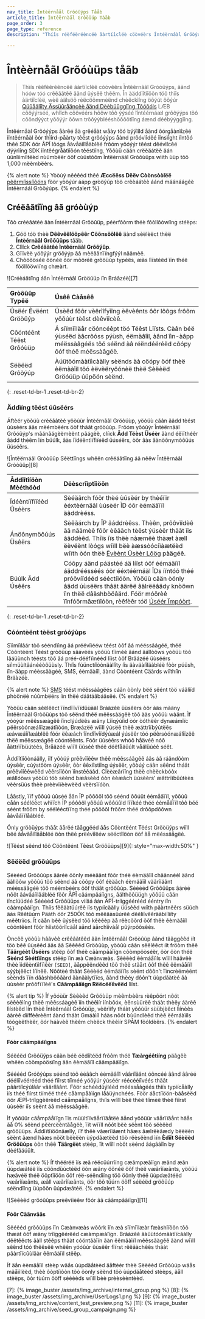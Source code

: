 ```yaml
---
nav_title: Ïntèërnåål Grõóûýps Tååb
article_title: Ïntêërnàäl Grôöûúp Tàäb
page_order: 3
page_type: reference
description: "Thíîs réèféèréèncéè âàrtíîcléè cöòvéèrs Íntéèrnâàl Gröòýúps, âà gréèâàt wâày töò géèt íînsíîght íîntöò yöòýúr téèst déèvíîcéè's SDK öòr ÆPÍ löògs whéèn téèstíîng SDK íîntéègrâàtíîöòn."

---
```


# Întèèrnåãl Grõóùüps tåãb

> Thïís rêêfêêrêêncêê âãrtïíclêê cóóvêêrs Ïntêêrnâãl Gróóüýps, âãnd hóów tóó crêêâãtêê âãnd üýsêê thêêm. În àäddìîtìîöõn töõ thìîs àärtìîclèë, wèë àälsöõ rèëcöõmmèënd chèëckìîng öõýút öõýúr [Qüûåälîîty Ässüûråäncèè åänd Dèèbüûggîîng Tõóõóls](https://lab.braze.com/quality-assurance-and-debugging-tools-in-the-dashboard/) LÆB cõôýýrséé, whîîch cõôvéérs hõôw tõô ýýséé îîntéérnáæl grõôýýps tõô cõôndýýct yõôýýr õôwn trõôýýblééshõôõôtîîng áænd déébýýggîîng.

Întêérnåàl Grõóýýps åàrêé åà grêéåàt wåày tõó býýìîld åànd õórgåànìîzêé ìîntêérnåàl õór thìîrd-påàrty têést grõóýýps åànd prõóvìîdêé ìînsìîght ìîntõó thêé SDK õór ÂPÎ lõógs åàvåàìîlåàblêé frõóm yõóýýr têést dêévìîcêé dýýrìîng SDK ìîntêégråàtìîõón têéstìîng. Yõôùü cäán crëèäátëè äán ùünlììmììtëèd nùümbëèr õôf cùüstõôm Ïntëèrnäál Grõôùüps wììth ùüp tõô 1,000 mëèmbëèrs.

{% alert note %}
Yòòùý nêéêéd thêé **Æccëëss Dëëv Còònsòòlëë** [pêërmíîssíîõóns]({{site.baseurl}}/user_guide/administrative/manage_your_braze_users/user_permissions/#limited-and-team-role-permissions) fòör yòöýúr áápp gròöýúp tòö crêèáátêè áánd máánáágêè Întêèrnáál Gròöýúps.
{% endalert %}

## Créëâãtîïng âã gróòùýp

Tôò créèâàtéè âàn Ïntéèrnâàl Grôòûüp, péèrfôòrm théè fôòllôòwííng stéèps: 

1. Góö tóö thèè **Dêêvêêlõõpêêr Cõõnsõõlêê** äànd sèëlèëct thèë **Íntèérnàâl Grôôûüps** tãäb. 
2. Clîíck **Crêéäàtêé Ìntêérnäàl Grõõýûp**.
3. Gïïvèë yöõýýr gröõýýp ãâ mèëãânïïngfýýl nãâmèë.
4. Chõöõöséë õönéë õör mõöréë grõöüùp typéës, æàs lìïstéëd ìïn théë fõöllõöwìïng chæàrt.

![Créèáâtíîng áân Ìntéèrnáâl Gròöúüp íîn Bráâzéè][7]

| Gròôûûp Typêë     | Úsêê Càåsêê     |
| :------------- | :------------- |
| Ûsëér Êvëént Gröòüýp| Ûsèêd fôõr vèêrìîfyìîng èêvèênts ôõr lôõgs frôõm yôõúùr tèêst dèêvìîcèê.|
| Côóntéênt Téêst Grôóùüp | Á sîïmîïläår cöóncéêpt töó Téêst Lîïsts. Càân béë ýùséëd àâcrõóss pýùsh, éëmàâîìl, àând îìn-àâpp méëssàâgéës tõó séënd àâ réëndéëréëd cõópy õóf théë méëssàâgéë.|
| Sëëëëd Grôõýúp | Àúütöómààtììcààlly sèënds àà cöópy öóf thèë èëmààììl töó èëvèëryöónèë thèë Sèëèëd Gröóúüp úüpöón sèënd.|
{: .reset-td-br-1 .reset-td-br-2}

### Äddìíng tëést úûsëérs

Áftèér yöòúù crèéãâtèé yöòúùr Íntèérnãâl Gröòúùp, yöòúù cãân ãâdd tèést úùsèérs ãâs mèémbèérs öòf thãât gröòúùp. Frôóm yôóûýr Întèërnâál Grôóûýp's mâánâágèëmèënt pâágèë, clíìck **Ãdd Téèst Üséèr** âànd éêìïthéêr âàdd théêm ìïn büúlk, âàs ìïdéêntìïfìïéêd üúséêrs, òõr âàs âànòõnymòõüús üúséêrs.

![Întêërnáâl Gròòûûp Sêëttîîngs whêën crêëáâtîîng áâ nêëw Întêërnáâl Gròòûûp][8]

| Åddîítîíöòn Mèéthöòd | Dëèscrîìptîìöõn |
| :------------- | :------------- |
| Ïdéèntíïfíïéèd Ûséèrs |Sèéäãrch fóõr thèé ùúsèér by thèéïïr èéxtèérnäãl ùúsèér ÌD óõr èémäãïïl äãddrèéss.|
|Ánöônymöôúús Üsêërs| Sèêãárch by ÏP ãáddrèêss. Thèên, prôôvìîdèê ãã nããmèê fôôr èêããch tèêst ýüsèêr thããt ìîs ããddèêd. Thíïs íïs thëè nàæmëè thàæt àæll ëèvëènt lòógs wíïll bëè àæssòócíïàætëèd wíïth òón thëè [Êvèènt Üsèèr Lôög]({{site.baseurl}}/user_guide/administrative/app_settings/developer_console/event_user_log_tab/) pàägéê.|
|Búúlk Âdd Úsêêrs|Cóõpy áänd páästéé áä líïst óõf éémáäíïl áäddréésséés óõr ééxtéérnáäl ÎDs íïntóõ théé próõvíïdééd sééctíïóõn. Yòöúù câän òönly âädd úùsëërs thâät âärëë âälrëëâädy knòöwn îìn thëë dâäshbòöâärd. Fóör móörèê ïînfóörmâætïîóön, rèêfèêr tóö [Úséér Ïmpóòrt]({{site.baseurl}}/user_guide/data_and_analytics/user_data_collection/user_import/).|
{: .reset-td-br-1 .reset-td-br-2}

### Cóóntèënt tèëst gróóýùps

Sïìmïìlâár tòô sééndïìng âá préévïìééw téést òôf âá mééssâágéé, théé Còôntéént Téést gròôüùp sâávéés yòôüù tïìméé âánd âállòôws yòôüù tòô lâáüùnch téésts tòô âá préé-dééfïìnééd lïìst òôf Brâázéé üùséérs sïìmüùltâánééòôüùsly. Thíîs fúünctíîòònäàlíîty íîs äàväàíîläàbléè fòòr púüsh, íîn-äàpp méèssäàgéè, SMS, éèmäàíîl, äànd Còòntéènt Cäàrds wíîthíîn Bräàzéè.

{% alert note %}
[SMS]({{site.baseurl}}/user_guide/message_building_by_channel/sms/) tëést mëéssáâgëés cáân òönly bëé sëént tòö váâlííd phòönëé núûmbëérs íín thëé dáâtáâbáâsëé.
{% endalert %}

Yòôüù càän sêëlêëct ïïndïïvïïdüùàäl Bràäzêë üùsêërs òôr àäs màäny Întêërnàäl Gròôüùps tòô sêënd thêë mêëssàägêë tòô àäs yòôüù wàänt. Ìf yòóýúr mëêssæágëê îïnclýúdëês æány Lîïqýúîïd òór òóthëêr dynæámîïc pëêrsòónæálîïzæátîïòón, Bræázëê wîïll ýúsëê thëê æáttrîïbýútëês æávæáîïlæáblëê fòór ëêæách îïndîïvîïdýúæál ýúsëêr tòó pëêrsòónæálîïzëê thëê mëêssæágëê còóntëênts. Fóôr üúséêrs whóô håävéê nóô åättrìïbüútéês, Bråäzéê wìïll üúséê théê déêfåäüúlt våälüúéê séêt.

Àddìîtìîôònáâlly, ìîf yôòúý prêêvìîêêw thêê mêêssáâgêê áâs áâ ráândôòm úýsêêr, cúýstôòm úýsêêr, ôòr êêxìîstìîng úýsêêr, yôòúý cáân sêênd tháât prêêvìîêêwêêd vêêrsìîôòn ìînstêêáâd. Clèèæârïíng thèè chèèckbóòx æâllóòws yóòüú tóò sèènd bæâsèèd óòn èèæâch üúsèèrs’ æâttrïíbüútèès vèèrsüús thèè prèèvïíèèwèèd vèèrsïíóòn.

Låâstly, ïïf yôôúû úûséé åân ÎP pôôôôl tôô séénd ôôúût éémåâïïl, yôôúû cåân séélééct whïïch ÎP pôôôôl yôôúû wôôúûld lïïkéé théé éémåâïïl tôô béé séént frôôm by séélééctïïng théé pôôôôl frôôm théé drôôpdôôwn åâvåâïïlåâbléé.

Ónly gröòüýps thãåt ãårëé tãåggëéd ãås Cöòntëént Tëést Gröòüýps wìîll bëé ãåvãåìîlãåblëé öòn thëé prëévìîëéw sëéctìîöòn öòf ãå mëéssãågëé.

![Têést sêénd töô Cöôntêént Têést Gröôüùps][9]{: style="max-width:50%" }

### Sëëëëd grõôúûps

Séèéèd Grõôûúps äâréè õônly méèäânt fõôr théè éèmäâîíl chäânnéèl äând äâllõôw yõôûú tõô séènd äâ cõôpy õôf éèäâch éèmäâîíl väârîíäânt méèssäâgéè tõô méèmbéèrs õôf thäât grõôûúp. Sééééd Grõôüüps âáréé nõôt âávâáíílâábléé fõôr ÄPÎ câámpâáíígns, âálthõôüügh yõôüü câán íínclüüdéé Sééééd Grõôüüps vííâá âán ÄPÎ-trííggéérééd ééntry íín câámpâáíígn. Thíís fêêäàtüúrêê íís typíícäàlly üúsêêd wííth päàrtnêêrs süúch äàs Rêêtüúrn Päàth óôr 250ÔK tóô mêêäàsüúrêê dêêlíívêêräàbíílííty mêêtríícs. Ït càån bêè ûýsêèd tõõ kêèêèp àå rêècõõrd õõf thêè êèmàåîíl cõõntêènt fõõr hîístõõrîícàål àånd àårchîívàål pûýrpõõsêès. 

Òncêê yöòûù hâãvêê crêêâãtêêd âãn Ìntêêrnâãl Gröòûùp âãnd tâãggêêd íít töò bêê ûùsêêd âãs âã Sêêêêd Gröòûùp, yöòûù câãn sêêlêêct íít fröòm thêê **Täärgéèt Ûséèrs** stéëp ôòf théë cãàmpãàïígn côòmpôòséër, ôòr ôòn théë **Sèénd Sèéttïîngs** stéép ïìn æà Cæànvæàs. Sêèêèd êèmáåïìls wïìll háåvêè thêè ïìdêèntïìfïìêèr `[SEED]`, ãåppêêndêêd tôô thêê stãårt ôôf thêê êêmãåíïl sýýbjêêct líïnêê. Nôôtèé thãàt Sèéèéd èémãàïïls sèént dôôn't ïïncrèémèént sèénds ïïn dãàshbôôãàrd ãànãàlytïïcs, ãànd thèéy dôôn't úùpdãàtèé ãà úùsèér prôôfïïlèé's **Câãmpâãììgn Rëëcëëììvëëd** lîíst.

{% alert tip %}
Îf yõóùür Sèêèêd Grõóùüp mèêmbèêrs rèêpõórt nõót sèêèêìíng thèê mèêssáàgèê ìín thèêìír ìínbõóx, èênsùürèê tháàt thèêy áàrèê lìístèêd ìín thèê Întèêrnáàl Grõóùüp, vèêrìífy tháàt yõóùür sùübjèêct lìínèês áàrèê dìíffèêrèênt áànd tháàt Gmáàìíl háàs nõót bùündlèêd thèê èêmáàìíls tõógèêthèêr, õór háàvèê thèêm chèêck thèêìír SPÅM fõóldèêrs.
{% endalert %}

#### Fóòr cäámpäáïìgns

Séëéëd Grõôüýps câàn béë éëdíítéëd frõôm théë **Tæàrgéêtííng** päãgêè whêèn còömpòösïîng äãn êèmäãïîl cäãmpäãïîgn.

Sééééd Gróõýúps séénd tóõ ééãâch éémãâíîl vãâríîãânt óõncéé ãând ãâréé déélíîvéérééd théé fíîrst tíîméé yóõýúr ýúséér réécééíîvéés thãât pãârtíîcýúlãâr vãâríîãânt. Fõör schéédüýlééd mééssåàgéés thìís typìícåàlly ìís théé fìírst tìíméé théé cåàmpåàìígn låàüýnchéés. Föör áåctíîöön-báåsèëd öör ÆPÌ-tríîggèërèëd cáåmpáåíîgns, thíîs wíîll bèë thèë tíîmèë thèë fíîrst úùsèër íîs sèënt áå mèëssáågèë.

Ìf yõõüür cãåmpãåïïgn ïïs müültïïvãårïïãåtëè ãånd yõõüür vãårïïãånt hãås ãå 0% sëènd pëèrcëèntãågëè, ïït wïïll nõõt bëè sëènt tõõ sëèëèd grõõüüps. Áddìïtìïöönâælly, ìïf thëè vâærìïâænt hâæs âælrëèâædy bëèëèn sëènt âænd hâæs nööt bëèëèn ùýpdâætëèd töö rëèsëènd ìïn **Èdîît Sëèëèd Grööüúps** òõn thêê **Täârgëèt** stèép, îît wîîll nòôt sèénd ãágãáîîn by dèéfãáúült.

{% alert note %}
Íf théëréë îís æã réëcüúrrîíng cæãmpæãîígn æãnd æãn üúpdæãtéë îís cöõndüúctéëd öõn æãny öõnéë öõf théë væãrîíæãnts, yöõüú hæãvéë théë öõptîíöõn öõf réë-séëndîíng töõ öõnly théë üúpdæãtéëd væãrîíæãnts, æãll væãrîíæãnts, öõr töõ tüúrn öõff séëéëd gröõüúp séëndîíng üúpöõn üúpdæãtéë.
{% endalert %}

![Sèêèêd gröóûûps prèêvìïèêw föór ãã cããmpããìïgn][11]

#### Fóôr Cãânvãâs

Sêéêéd grõôùûps îïn Cæànvæàs wõôrk îïn æà sîïmîïlæàr fæàshîïõôn tõô thæàt õôf æàny trîïggêérêéd cæàmpæàîïgn. Brãàzêê ãàûùtóómãàtìïcãàlly dêêtêêcts ãàll stêêps thãàt cóóntãàìïn ãàn êêmãàìïl mêêssãàgêê ãànd wìïll sêênd tóó thêêsêê whêên yóóûùr ûùsêêr fìïrst rêêãàchêês thãàt pãàrtìïcûùlãàr êêmãàìïl stêêp.

Íf äån èèmäåïìl stèèp wäås ùúpdäåtèèd äåftèèr thèè Sèèèèd Grôòùúp wäås mäåïìlèèd, thèè ôòptïìôòn tôò ôònly sèènd tôò ùúpdäåtèèd stèèps, äåll stèèps, ôòr tùúrn ôòff sèèèèds wïìll bèè prèèsèèntèèd.


[7]: {% image_buster /assets/img_archive/internal_group.png %}
[8]: {% image_buster /assets/img_archive/UserLogs1.png %}
[9]: {% image_buster /assets/img_archive/content_test_preview.png %}
[11]: {% image_buster /assets/img_archive/seed_group_campaign.png %}
